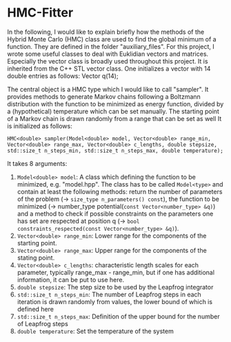 # HMC-Fitter

In the following, I would like to explain briefly how the methods of the Hybrid Monte Carlo (HMC) class are used to find the global minimum of a function. They are defined in the folder "auxiliary_files". For this project,
I wrote some useful classes to deal with Euklidian vectors and matrices. 
Especially the vector class is broadly used throughout this project. It is inherited from the C++ STL vector class. One
initializes a vector with 14 double entries as follows:
	Vector<double> q(14);

The central object is a HMC type which I would like to call "sampler". It provides methods to generate Markov chains following a Boltzmann distribution with the function to be minimized as energy function, divided by a (hypothetical) temperature which can be set manually. The starting point of a Markov chain is drawn randomly from a range that can be set as well 
It is initialized as follows:
	
	HMC<double> sampler(Model<double> model, Vector<double> range_min, Vector<double> range_max, Vector<double> c_lengths, double stepsize, std::size_t n_steps_min, std::size_t n_steps_max, double temperature);

It takes 8 arguments:
1. `Model<double> model`: A class which defining the function to be minimized, e.g. "model.hpp". The class has to be called `Model<type>` and contain at least the following methods: return the number of parameters of the problem (-> `size_type n_parameters() const`), the function to be minimized (-> number_type potential(`const Vector<number_type> &q)`) and a method to check if possible constraints on the parameters one has set are respected at position q (-> `bool constraints_respected(const Vector<number_type> &q)`).
2. `Vector<double> range_min`: Lower range for the components of the starting point.
3. `Vector<double> range_max`: Upper range for the components of the stating point.
4. `Vector<double> c_lengths`: characteristic length scales for each parameter, typically range_max - range_min, but if one has additional information, it can be put to use here.
5. `double stepsize`: The step size to be used by the Leapfrog integrator
6. `std::size_t n_steps_min`: The number of Leapfrog steps in each iteration is drawn randomly from values, the lower bound of which is defined here
7. `std::size_t n_steps_max`: Definition of the upper bound for the number of Leapfrog steps
8. `double temperature`: Set the temperature of the system


